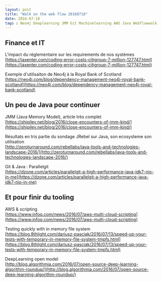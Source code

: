 ```yaml
---
layout: post
title: "Walk on the web flow 20160718"
date: 2016-07-18
tags : Neo4j Deeplearning JMM Git Machinelearning AWS Java Webflowwalk
---
```


## Finance et IT

L'impact du réglementaire sur les requirements de nos systèmes   
[https://jaxenter.com/coding-error-costs-citigroup-7-million-127747.html](https://jaxenter.com/coding-error-costs-citigroup-7-million-127747.html)

Exemple d'utilisaiton de Neo4j à la Royal Bank of Scotland    
[https://neo4j.com/blog/dependency-management-neo4j-royal-bank-scotland](https://neo4j.com/blog/dependency-management-neo4j-royal-bank-scotland)

## Un peu de Java pour continuer

JMM (Java Memory Model), article très complet    
[https://shipilev.net/blog/2016/close-encounters-of-jmm-kind/](https://shipilev.net/blog/2016/close-encounters-of-jmm-kind/)

Résultats en tris partie du sondage JRebel sur Java, son ecosysteme son utilisation    
[http://zeroturnaround.com/rebellabs/java-tools-and-technologies-landscape-2016/](http://zeroturnaround.com/rebellabs/java-tools-and-technologies-landscape-2016/)

Git & Java : Parallelgit    
[https://dzone.com/articles/parallelgit-a-high-performance-java-jdk7-nio-in-me](https://dzone.com/articles/parallelgit-a-high-performance-java-jdk7-nio-in-me)

## Et pour finir du tooling

AWS & scripting    
[https://www.infoq.com/news/2016/07/aws-multi-cloud-scripting](https://www.infoq.com/news/2016/07/aws-multi-cloud-scripting)

Testing quickly with in memory file system    
[https://blog.8thlight.com/dariusz-pasciak/2016/07/13/speed-up-your-tests-with-temporary-in-memory-file-system-tmpfs.html](https://blog.8thlight.com/dariusz-pasciak/2016/07/13/speed-up-your-tests-with-temporary-in-memory-file-system-tmpfs.html)

DeepLearning open model    
[http://blog.algorithmia.com/2016/07/open-source-deep-learning-algorithm-roundup/](http://blog.algorithmia.com/2016/07/open-source-deep-learning-algorithm-roundup/)

